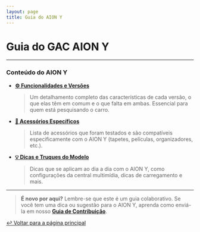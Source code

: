 ```yaml
---
layout: page
title: Guia do AION Y
---
```


# Guia do GAC AION Y

---

### Conteúdo do AION Y

* **[⚙️ Funcionalidades e Versões](funcionalidades.md)**
    > Um detalhamento completo das características de cada versão, o que elas têm em comum e o que falta em ambas. Essencial para quem está pesquisando o carro.

* **[🛒 Acessórios Específicos](acessorios.md)**
    > Lista de acessórios que foram testados e são compatíveis especificamente com o AION Y (tapetes, películas, organizadores, etc.).

* **[💡 Dicas e Truques do Modelo](dicas.md)**
    > Dicas que se aplicam ao dia a dia com o AION Y, como configurações da central multimídia, dicas de carregamento e mais.

---

> **É novo por aqui?** Lembre-se que este é um guia colaborativo. Se você tem uma dica ou sugestão para o AION Y, aprenda como enviá-la em nosso **[Guia de Contribuição](../CONTRIBUTING.md)**.

[↩️ Voltar para a página principal](../)
